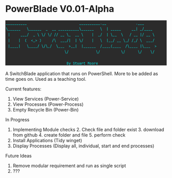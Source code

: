 # PowerBlade V0.01-Alpha

![PowerBlade!](images/PB1.png)

A SwitchBlade application that runs on PowerShell. More to be added as time goes on. Used as a teaching tool. 



Current features: 
1. View Services (Power-Service)
2. View Processes (Power-Process)
3. Empty Recycle Bin (Power-Bin)


In Progress

1. Implementing Module checks
   2. Check file and folder exist
   3. download from github
   4. create folder and file
   5. perform check
2. Install Applications (Tidy winget)
3. Display Processes (Display all, individual, start and end processes)

Future Ideas

1. Remove modular requirement and run as single script
2. ???